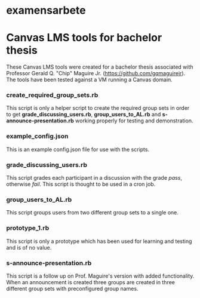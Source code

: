 # examensarbete
<h1>Canvas LMS tools for bachelor thesis</h1>

These Canvas LMS tools were created for a bachelor thesis associated with Professor Gerald Q. "Chip" Maguire Jr. (https://github.com/gqmaguirejr). The tools have been tested against a VM running a Canvas domain.

<h3>create_required_group_sets.rb</h3>

This script is only a helper script to create the required group sets in order to get <b>grade_discussing_users.rb</b>, <b>group_users_to_AL.rb</b> and <b>s-announce-presentation.rb</b> working properly for testing and demonstration.


<h3>example_config.json</h3>

This is an example config.json file for use with the scripts.

<h3>grade_discussing_users.rb</h3>

This script grades each participant in a discussion with the grade <i>pass</i>, otherwise <i>fail</i>. This script is thought to be used in a cron job.

<h3>group_users_to_AL.rb</h3>

This script groups users from two different group sets to a single one.

<h3>prototype_1.rb</h3>

This script is only a prototype which has been used for learning and testing and is of no value.

<h3>s-announce-presentation.rb</h3>

This script is a follow up on Prof. Maguire's version with added functionality. When an announcement is created three groups are created in three different group sets with preconfigured group names.
